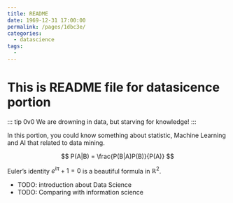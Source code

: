 ```yaml
---
title: README
date: 1969-12-31 17:00:00
permalink: /pages/1dbc3e/
categories:
  - datascience
tags:
  - 
---
```

# This is README file for datasicence portion

::: tip 0v0
We are drowning in data, but starving for knowledge!
:::

In this portion, you could know something about statistic, Machine Learning and AI that related to data mining.

$$
P(A|B) = \frac{P(B|A)P(B)}{P(A)}
$$

Euler’s identity $e^{i\pi}+1=0$ is a beautiful formula in $\mathbb{R}^2$.



- TODO: introduction about Data Science
- TODO: Comparing with information science
